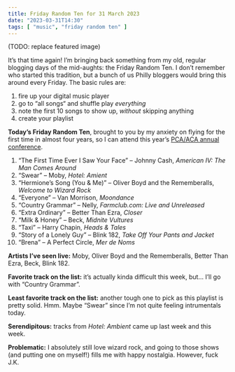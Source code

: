 ```yaml
---
title: Friday Random Ten for 31 March 2023
date: "2023-03-31T14:30"
tags: [ "music", "friday random ten" ]
---
```


(TODO: replace featured image)

It’s that time again! I’m bringing back something from my old, regular blogging days of the mid-aughts: the Friday Random Ten. I don’t remember who started this tradition, but a bunch of us Philly bloggers would bring this around every Friday. The basic rules are:

1. fire up your digital music player
1. go to “all songs“ and shuffle play _everything_
1. note the first 10 songs to show up, _without_ skipping anything
1. create your playlist

**Today’s Friday Random Ten**, brought to you by my anxiety on flying for the first time in almost four years, so I can attend this year’s [PCA/ACA annual conference](https://pcaaca.org/conference/2023/).

1. “The First Time Ever I Saw Your Face” &#8211; Johnny Cash, _American IV: The Man Comes Around_
2. “Swear” &#8211; Moby, _Hotel: Amient_
3. “Hermione’s Song (You & Me)” &#8211; Oliver Boyd and the Rememberalls, _Welcome to Wizard Rock_
4. “Everyone” &#8211; Van Morrison, _Moondance_
5. “Country Grammar” &#8211; Nelly, _Farmclub.com: Live and Unreleased_
6. “Extra Ordinary” &#8211; Better Than Ezra, _Closer_
7. “Milk & Honey” &#8211; Beck, _Midnite Vultures_
8. “Taxi” &#8211; Harry Chapin, _Heads & Tales_
9. “Story of a Lonely Guy” &#8211; Blink 182, _Take Off Your Pants and Jacket_
10. “Brena” &#8211; A Perfect Circle, _Mer de Noms_

**Artists I’ve seen live:** Moby, Oliver Boyd and the Rememberalls, Better Than Ezra, Beck, Blink 182.

**Favorite track on the list:** it’s actually kinda difficult this week, but... I’ll go with “Country Grammar”.

**Least favorite track on the list:** another tough one to pick as this playlist is pretty solid. Hmm. Maybe “Swear” since I’m not quite feeling intrumentals today.

**Serendipitous:** tracks from _Hotel: Ambient_ came up last week and this week.

**Problematic:** I absolutely still love wizard rock, and going to those shows (and putting one on myself!) fills me with happy nostalgia. However, fuck J.K.

